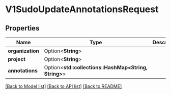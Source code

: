 # V1SudoUpdateAnnotationsRequest

## Properties

Name | Type | Description | Notes
------------ | ------------- | ------------- | -------------
**organization** | Option<**String**> |  | [optional]
**project** | Option<**String**> |  | [optional]
**annotations** | Option<**std::collections::HashMap<String, String>**> |  | [optional]

[[Back to Model list]](../README.md#documentation-for-models) [[Back to API list]](../README.md#documentation-for-api-endpoints) [[Back to README]](../README.md)


